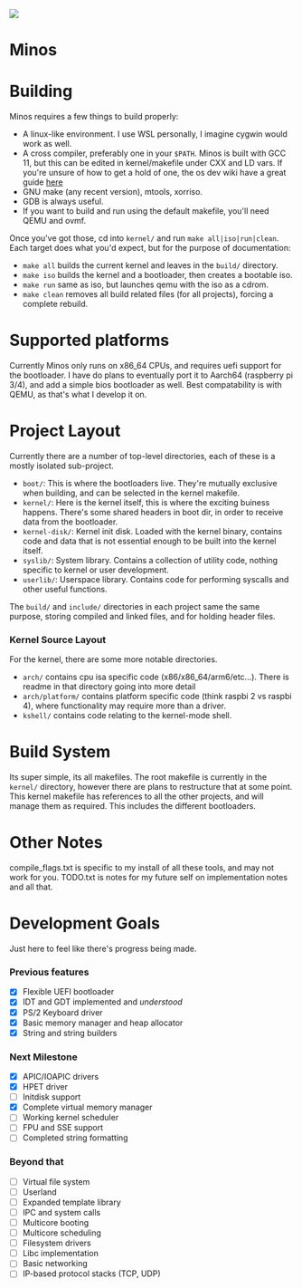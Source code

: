 ![](https://tokei.rs/b1/github/deanoburrito/minos)

# Minos

# Building
Minos requires a few things to build properly:
- A linux-like environment. I use WSL personally, I imagine cygwin would work as well.
- A cross compiler, preferably one in your `$PATH`. Minos is built with GCC 11, but this can be edited in kernel/makefile under CXX and LD vars. If you're unsure of how to get a hold of one, the os dev wiki have a great guide [here](https://wiki.osdev.org/GCC_Cross-Compiler)
- GNU make (any recent version), mtools, xorriso.
- GDB is always useful.
- If you want to build and run using the default makefile, you'll need QEMU and ovmf.

Once you've got those, cd into `kernel/` and run `make all|iso|run|clean`. 
Each target does what you'd expect, but for the purpose of documentation:
- `make all` builds the current kernel and leaves in the `build/` directory.
- `make iso` builds the kernel and a bootloader, then creates a bootable iso.
- `make run` same as iso, but launches qemu with the iso as a cdrom.
- `make clean` removes all build related files (for all projects), forcing a complete rebuild.

# Supported platforms
Currently Minos only runs on x86_64 CPUs, and requires uefi support for the bootloader.
I have do plans to eventually port it to Aarch64 (raspberry pi 3/4), and add a simple bios bootloader as well.
Best compatability is with QEMU, as that's what I develop it on.

# Project Layout
Currently there are a number of top-level directories, each of these is a mostly isolated sub-project.
- `boot/`: This is where the bootloaders live. They're mutually exclusive when building, and can be selected in the kernel makefile. 
- `kernel/`: Here is the kernel itself, this is where the exciting buiness happens. There's some shared headers in boot dir, in order to receive data from the bootloader.
- `kernel-disk/`: Kernel init disk. Loaded with the kernel binary, contains code and data that is not essential enough to be built into the kernel itself.
- `syslib/`: System library. Contains a collection of utility code, nothing specific to kernel or user development.
- `userlib/`: Userspace library. Contains code for performing syscalls and other useful functions. 

The `build/` and `include/` directories in each project same the same purpose, storing compiled and linked files, and for holding header files.

### Kernel Source Layout
For the kernel, there are some more notable directories.
- `arch/` contains cpu isa specific code (x86/x86_64/arm6/etc...). There is readme in that directory going into more detail
- `arch/platform/` contains platform specific code (think raspbi 2 vs raspbi 4), where functionality may require more than a driver.
- `kshell/` contains code relating to the kernel-mode shell. 

# Build System
Its super simple, its all makefiles. The root makefile is currently in the `kernel/` directory, 
however there are plans to restructure that at some point.
This kernel makefile has references to all the other projects, and will manage them as required.
This includes the different bootloaders.

# Other Notes
compile_flags.txt is specific to my install of all these tools, and may not work for you.
TODO.txt is notes for my future self on implementation notes and all that.

# Development Goals
Just here to feel like there's progress being made.

### Previous features
- [x] Flexible UEFI bootloader
- [x] IDT and GDT implemented and *understood*
- [x] PS/2 Keyboard driver
- [x] Basic memory manager and heap allocator
- [x] String and string builders

### Next Milestone
- [x] APIC/IOAPIC drivers
- [x] HPET driver
- [ ] Initdisk support
- [x] Complete virtual memory manager
- [ ] Working kernel scheduler
- [ ] FPU and SSE support
- [ ] Completed string formatting

### Beyond that
- [ ] Virtual file system
- [ ] Userland
- [ ] Expanded template library
- [ ] IPC and system calls
- [ ] Multicore booting
- [ ] Multicore scheduling
- [ ] Filesystem drivers
- [ ] Libc implementation
- [ ] Basic networking
- [ ] IP-based protocol stacks (TCP, UDP)
